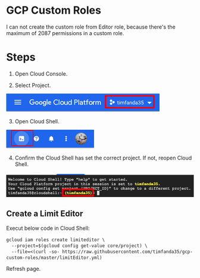 # GCP Custom Roles

I can not create the custom role from Editor role, because there's the maximum of 2087 permissions in a custom role.

# Steps

1. Open Cloud Console.

2. Select Project.

![](screenshots/pic1.png)

3. Open Cloud Shell.

![](screenshots/pic2.png)

4. Confirm the Cloud Shell has set the correct project. If not, reopen Cloud Shell.

![](screenshots/pic3.png)

## Create a Limit Editor

Execut below code in Cloud Shell:

```
gcloud iam roles create limiteditor \
  --project=$(gcloud config get-value core/project) \
  --file=<(curl -so- https://raw.githubusercontent.com/timfanda35/gcp-custom-roles/master/limitEditor.yml)
```

Refresh page.
